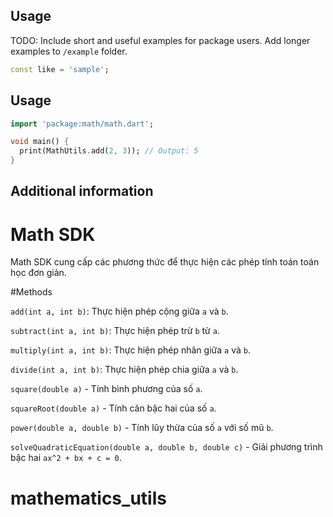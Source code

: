 ## Usage

TODO: Include short and useful examples for package users. Add longer examples
to `/example` folder.

```dart
const like = 'sample';
```
## Usage

```dart
import 'package:math/math.dart';

void main() {
  print(MathUtils.add(2, 3)); // Output: 5
}
```

## Additional information

# Math SDK

Math SDK cung cấp các phương thức để thực hiện các phép tính toán toán học đơn giản.


#Methods

`add(int a, int b)`: Thực hiện phép cộng giữa `a` và `b`.

`subtract(int a, int b)`: Thực hiện phép trừ `b` từ `a`.

`multiply(int a, int b)`: Thực hiện phép nhân giữa `a` và `b`.

`divide(int a, int b)`: Thực hiện phép chia giữa `a` và `b`.

`square(double a)` - Tính bình phương của số `a`.

`squareRoot(double a)` - Tính căn bậc hai của số `a`.

`power(double a, double b)` - Tính lũy thừa của số `a` với số mũ `b`.

`solveQuadraticEquation(double a, double b, double c)` - Giải phương trình bậc hai `ax^2 + bx + c = 0`.
# mathematics_utils
